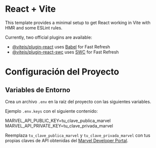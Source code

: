 # React + Vite

This template provides a minimal setup to get React working in Vite with HMR and some ESLint rules.

Currently, two official plugins are available:

- [@vitejs/plugin-react](https://github.com/vitejs/vite-plugin-react/blob/main/packages/plugin-react/README.md) uses [Babel](https://babeljs.io/) for Fast Refresh
- [@vitejs/plugin-react-swc](https://github.com/vitejs/vite-plugin-react-swc) uses [SWC](https://swc.rs/) for Fast Refresh

# Configuración del Proyecto

## Variables de Entorno

Crea un archivo `.env` en la raíz del proyecto con las siguientes variables.

Ejemplo `.env.keys` con el siguiente contenido:

MARVEL_API_PUBLIC_KEY=tu_clave_publica_marvel
MARVEL_API_PRIVATE_KEY=tu_clave_privada_marvel

Reemplaza `tu_clave_publica_marvel` y `tu_clave_privada_marvel` con tus propias claves de API obtenidas del [Marvel Developer Portal](https://developer.marvel.com/documentation/getting_started).
